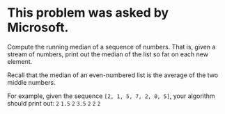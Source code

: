 # This problem was asked by Microsoft.

Compute the running median of a sequence of numbers. That is, given a stream of numbers, print out the median of the list so far on each new element.

Recall that the median of an even-numbered list is the average of the two middle numbers.

For example, given the sequence ```[2, 1, 5, 7, 2, 0, 5]```, your algorithm should print out:
```2```
```1.5```
```2```
```3.5```
```2```
```2```
```2```